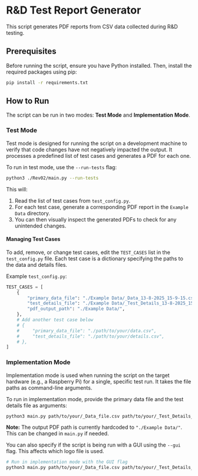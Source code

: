 # R&D Test Report Generator

This script generates PDF reports from CSV data collected during R&D testing.

## Prerequisites

Before running the script, ensure you have Python installed. Then, install the required packages using pip:

```bash
pip install -r requirements.txt
```

## How to Run

The script can be run in two modes: **Test Mode** and **Implementation Mode**.

### Test Mode

Test mode is designed for running the script on a development machine to verify that code changes have not negatively impacted the output. It processes a predefined list of test cases and generates a PDF for each one.

To run in test mode, use the `--run-tests` flag:

```bash
python3 ./Rev02/main.py --run-tests
```

This will:
1. Read the list of test cases from `test_config.py`.
2. For each test case, generate a corresponding PDF report in the `Example Data` directory.
3. You can then visually inspect the generated PDFs to check for any unintended changes.

#### Managing Test Cases

To add, remove, or change test cases, edit the `TEST_CASES` list in the `test_config.py` file. Each test case is a dictionary specifying the paths to the data and details files.

Example `test_config.py`:
```python
TEST_CASES = [
    {
        "primary_data_file": "./Example Data/_Data_13-8-2025_15-9-15.csv",
        "test_details_file": "./Example Data/_Test_Details_13-8-2025_15-9-15.csv",
        "pdf_output_path": "./Example Data/",
    },
    # Add another test case below
    # {
    #     "primary_data_file": "./path/to/your/data.csv",
    #     "test_details_file": "./path/to/your/details.csv",
    # },
]
```

### Implementation Mode

Implementation mode is used when running the script on the target hardware (e.g., a Raspberry Pi) for a single, specific test run. It takes the file paths as command-line arguments.

To run in implementation mode, provide the primary data file and the test details file as arguments:

```bash
python3 main.py path/to/your/_Data_file.csv path/to/your/_Test_Details_file.csv
```

**Note:** The output PDF path is currently hardcoded to `"./Example Data/"`. This can be changed in `main.py` if needed.

You can also specify if the script is being run with a GUI using the `--gui` flag. This affects which logo file is used.

```bash
# Run in implementation mode with the GUI flag
python3 main.py path/to/your/_Data_file.csv path/to/your/_Test_Details_file.csv --gui
```
